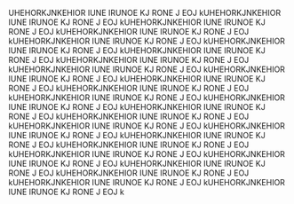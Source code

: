 UHEHORKJNKEHIOR IUNE IRUNOE KJ RONE J EOJ kUHEHORKJNKEHIOR IUNE IRUNOE KJ RONE J EOJ kUHEHORKJNKEHIOR IUNE IRUNOE KJ RONE J EOJ kUHEHORKJNKEHIOR IUNE IRUNOE KJ RONE J EOJ kUHEHORKJNKEHIOR IUNE IRUNOE KJ RONE J EOJ kUHEHORKJNKEHIOR IUNE IRUNOE KJ RONE J EOJ kUHEHORKJNKEHIOR IUNE IRUNOE KJ RONE J EOJ kUHEHORKJNKEHIOR IUNE IRUNOE KJ RONE J EOJ kUHEHORKJNKEHIOR IUNE IRUNOE KJ RONE J EOJ kUHEHORKJNKEHIOR IUNE IRUNOE KJ RONE J EOJ kUHEHORKJNKEHIOR IUNE IRUNOE KJ RONE J EOJ kUHEHORKJNKEHIOR IUNE IRUNOE KJ RONE J EOJ kUHEHORKJNKEHIOR IUNE IRUNOE KJ RONE J EOJ kUHEHORKJNKEHIOR IUNE IRUNOE KJ RONE J EOJ kUHEHORKJNKEHIOR IUNE IRUNOE KJ RONE J EOJ kUHEHORKJNKEHIOR IUNE IRUNOE KJ RONE J EOJ kUHEHORKJNKEHIOR IUNE IRUNOE KJ RONE J EOJ kUHEHORKJNKEHIOR IUNE IRUNOE KJ RONE J EOJ kUHEHORKJNKEHIOR IUNE IRUNOE KJ RONE J EOJ kUHEHORKJNKEHIOR IUNE IRUNOE KJ RONE J EOJ kUHEHORKJNKEHIOR IUNE IRUNOE KJ RONE J EOJ kUHEHORKJNKEHIOR IUNE IRUNOE KJ RONE J EOJ kUHEHORKJNKEHIOR IUNE IRUNOE KJ RONE J EOJ kUHEHORKJNKEHIOR IUNE IRUNOE KJ RONE J EOJ kUHEHORKJNKEHIOR IUNE IRUNOE KJ RONE J EOJ kUHEHORKJNKEHIOR IUNE IRUNOE KJ RONE J EOJ k
